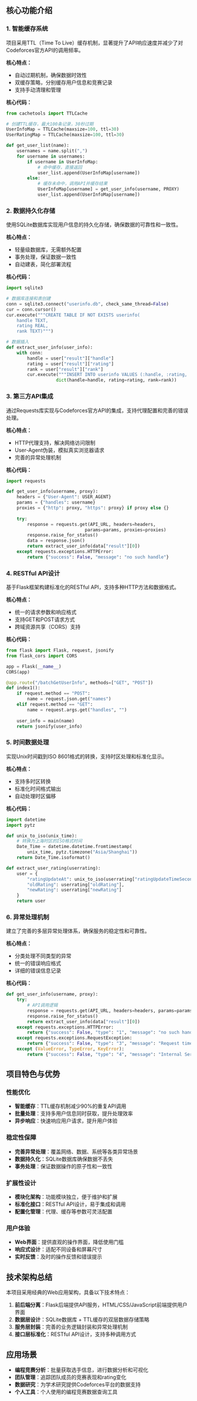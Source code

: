 ## 核心功能介绍

### 1. 智能缓存系统

项目采用TTL（Time To Live）缓存机制，显著提升了API响应速度并减少了对Codeforces官方API的调用频率。

**核心特点：**
- 自动过期机制，确保数据时效性
- 双缓存策略，分别缓存用户信息和竞赛记录
- 支持手动清理和管理

**核心代码：**
```python
from cachetools import TTLCache

# 创建TTL缓存，最大100条记录，30秒过期
UserInfoMap = TTLCache(maxsize=100, ttl=30)
UserRatingMap = TTLCache(maxsize=100, ttl=30)

def get_user_list(name):
    usernames = name.split(",")
    for username in usernames:
        if username in UserInfoMap:
            # 命中缓存，直接返回
            user_list.append(UserInfoMap[username])
        else:
            # 缓存未命中，调用API并缓存结果
            UserInfoMap[username] = get_user_info(username, PROXY)
            user_list.append(UserInfoMap[username])
```

### 2. 数据持久化存储

使用SQLite数据库实现用户信息的持久化存储，确保数据的可靠性和一致性。

**核心特点：**
- 轻量级数据库，无需额外配置
- 事务处理，保证数据一致性
- 自动建表，简化部署流程

**核心代码：**
```python
import sqlite3

# 数据库连接和表创建
conn = sqlite3.connect("userinfo.db", check_same_thread=False)
cur = conn.cursor()
cur.execute("""CREATE TABLE IF NOT EXISTS userinfo(
    handle TEXT,
    rating REAL,
    rank TEXT)""")

# 数据插入
def extract_user_info(user_info):
    with conn:
        handle = user["result"]["handle"]
        rating = user["result"]["rating"]
        rank = user["result"]["rank"]
        cur.execute("""INSERT INTO userinfo VALUES (:handle, :rating, :rank)""",
                   dict(handle=handle, rating=rating, rank=rank))
```

### 3. 第三方API集成

通过Requests库实现与Codeforces官方API的集成，支持代理配置和完善的错误处理。

**核心特点：**
- HTTP代理支持，解决网络访问限制
- User-Agent伪装，模拟真实浏览器请求
- 完善的异常处理机制

**核心代码：**
```python
import requests

def get_user_info(username, proxy):
    headers = {"User-Agent": USER_AGENT}
    params = {"handles": username}
    proxies = {"http": proxy, "https": proxy} if proxy else {}
    
    try:
        response = requests.get(API_URL, headers=headers, 
                              params=params, proxies=proxies)
        response.raise_for_status()
        data = response.json()
        return extract_user_info(data["result"][0])
    except requests.exceptions.HTTPError:
        return {"success": False, "message": "no such handle"}
```

### 4. RESTful API设计

基于Flask框架构建标准化的RESTful API，支持多种HTTP方法和数据格式。

**核心特点：**
- 统一的请求参数和响应格式
- 支持GET和POST请求方式
- 跨域资源共享（CORS）支持

**核心代码：**
```python
from flask import Flask, request, jsonify
from flask_cors import CORS

app = Flask(__name__)
CORS(app)

@app.route("/batchGetUserInfo", methods=["GET", "POST"])
def index1():
    if request.method == "POST":
        name = request.json.get("names")
    elif request.method == "GET":
        name = request.args.get("handles", "")
    
    user_info = main(name)
    return jsonify(user_info)
```

### 5. 时间数据处理

实现Unix时间戳到ISO 8601格式的转换，支持时区处理和标准化显示。

**核心特点：**
- 支持多时区转换
- 标准化时间格式输出
- 自动处理时区偏移

**核心代码：**
```python
import datetime
import pytz

def unix_to_iso(unix_time):
    # 转换为上海时区的ISO格式时间
    Date_Time = datetime.datetime.fromtimestamp(
        unix_time, pytz.timezone("Asia/Shanghai"))
    return Date_Time.isoformat()

def extract_user_rating(userrating):
    user = {
        "ratingUpdateAt": unix_to_iso(userrating["ratingUpdateTimeSeconds"]),
        "oldRating": userrating["oldRating"],
        "newRating": userrating["newRating"]
    }
    return user
```

### 6. 异常处理机制

建立了完善的多层异常处理体系，确保服务的稳定性和可靠性。

**核心特点：**
- 分类处理不同类型的异常
- 统一的错误响应格式
- 详细的错误信息记录

**核心代码：**
```python
def get_user_info(username, proxy):
    try:
        # API调用逻辑
        response = requests.get(API_URL, headers=headers, params=params)
        response.raise_for_status()
        return extract_user_info(data["result"][0])
    except requests.exceptions.HTTPError:
        return {"success": False, "type": "1", "message": "no such handle"}
    except requests.exceptions.RequestException:
        return {"success": False, "type": "3", "message": "Request timeout"}
    except (ValueError, TypeError, KeyError):
        return {"success": False, "type": "4", "message": "Internal Server Error"}
```

## 项目特色与优势

### 性能优化
- **智能缓存**：TTL缓存机制减少90%的重复API调用
- **批量处理**：支持多用户信息同时获取，提升处理效率
- **异步响应**：快速响应用户请求，提升用户体验

### 稳定性保障
- **完善异常处理**：覆盖网络、数据、系统等各类异常场景
- **数据持久化**：SQLite数据库确保数据不丢失
- **事务处理**：保证数据操作的原子性和一致性

### 扩展性设计
- **模块化架构**：功能模块独立，便于维护和扩展
- **标准化接口**：RESTful API设计，易于集成和调用
- **配置化管理**：代理、缓存等参数可灵活配置

### 用户体验
- **Web界面**：提供直观的操作界面，降低使用门槛
- **响应式设计**：适配不同设备和屏幕尺寸
- **实时反馈**：及时的操作反馈和错误提示

## 技术架构总结

本项目采用经典的Web应用架构，具备以下技术特点：

1. **前后端分离**：Flask后端提供API服务，HTML/CSS/JavaScript前端提供用户界面
2. **数据层设计**：SQLite数据库 + TTL缓存的双层数据存储策略
3. **服务层封装**：完善的业务逻辑封装和异常处理机制
4. **接口层标准化**：RESTful API设计，支持多种调用方式

## 应用场景

- **编程竞赛分析**：批量获取选手信息，进行数据分析和可视化
- **团队管理**：追踪团队成员的竞赛表现和rating变化
- **数据研究**：为学术研究提供Codeforces平台的数据支持
- **个人工具**：个人使用的编程竞赛数据查询工具
